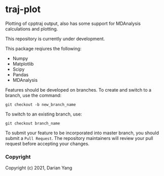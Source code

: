 traj-plot
===========================
Plotting of cpptraj output, also has some support for MDAnalysis calculations and plotting. 

This repository is currently under development.

This package reqiures the following:
- Numpy
- Matplotlib
- Scipy
- Pandas
- MDAnalysis

Features should be developed on branches. To create and switch to a branch, use the command:

`git checkout -b new_branch_name`

To switch to an existing branch, use:

`git checkout branch_name`

To submit your feature to be incorporated into master branch, you should submit a `Pull Request`. The repository maintainers will review your pull request before accepting your changes.

### Copyright

Copyright (c) 2021, Darian Yang
